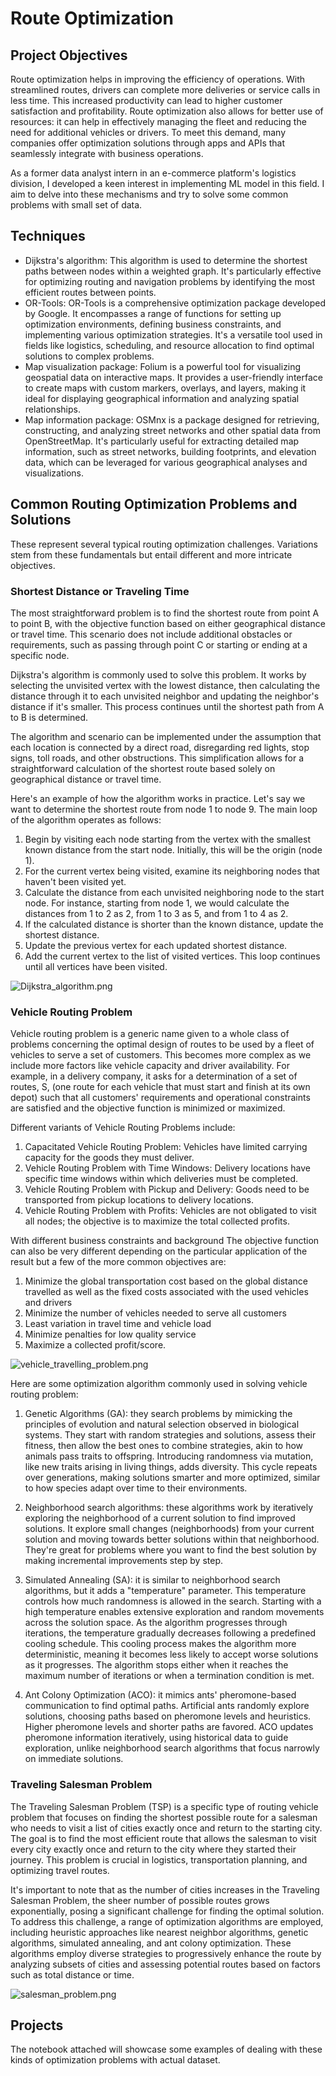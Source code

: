 # Route Optimization
## Project Objectives
Route optimization helps in improving the efficiency of operations. With streamlined routes, drivers can complete more deliveries or service calls in less time. This increased productivity can lead to higher customer satisfaction and profitability. Route optimization also allows for better use of resources: it can help in effectively managing the fleet and reducing the need for additional vehicles or drivers. To meet this demand, many companies offer optimization solutions through apps and APIs that seamlessly integrate with business operations. 

As a former data analyst intern in an e-commerce platform's logistics division, I developed a keen interest in implementing ML model in this field. I aim to delve into these mechanisms and try to solve some common problems with small set of data.

## Techniques
- Dijkstra's algorithm: This algorithm is used to determine the shortest paths between nodes within a weighted graph. It's particularly effective for optimizing routing and navigation problems by identifying the most efficient routes between points.
- OR-Tools: OR-Tools is a comprehensive optimization package developed by Google. It encompasses a range of functions for setting up optimization environments, defining business constraints, and implementing various optimization strategies. It's a versatile tool used in fields like logistics, scheduling, and resource allocation to find optimal solutions to complex problems.
- Map visualization package: Folium is a powerful tool for visualizing geospatial data on interactive maps. It provides a user-friendly interface to create maps with custom markers, overlays, and layers, making it ideal for displaying geographical information and analyzing spatial relationships.
- Map information package: OSMnx is a package designed for retrieving, constructing, and analyzing street networks and other spatial data from OpenStreetMap. It's particularly useful for extracting detailed map information, such as street networks, building footprints, and elevation data, which can be leveraged for various geographical analyses and visualizations.

## Common Routing Optimization Problems and Solutions
These represent several typical routing optimization challenges. Variations stem from these fundamentals but entail different and more intricate objectives.
### Shortest Distance or Traveling Time
The most straightforward problem is to find the shortest route from point A to point B, with the objective function based on either geographical distance or travel time. This scenario does not include additional obstacles or requirements, such as passing through point C or starting or ending at a specific node.

Dijkstra's algorithm is commonly used to solve this problem. It works by selecting the unvisited vertex with the lowest distance, then calculating the distance through it to each unvisited neighbor and updating the neighbor's distance if it's smaller. This process continues until the shortest path from A to B is determined. 

The algorithm and scenario can be implemented under the assumption that each location is connected by a direct road, disregarding red lights, stop signs, toll roads, and other obstructions. This simplification allows for a straightforward calculation of the shortest route based solely on geographical distance or travel time.


Here's an example of how the algorithm works in practice. Let's say we want to determine the shortest route from node 1 to node 9. The main loop of the algorithm operates as follows:

1. Begin by visiting each node starting from the vertex with the smallest known distance from the start node. Initially, this will be the origin (node 1).
2. For the current vertex being visited, examine its neighboring nodes that haven't been visited yet.
3. Calculate the distance from each unvisited neighboring node to the start node. For instance, starting from node 1, we would calculate the distances from 1 to 2 as 2, from 1 to 3 as 5, and from 1 to 4 as 2.
4. If the calculated distance is shorter than the known distance, update the shortest distance.
5. Update the previous vertex for each updated shortest distance.
6. Add the current vertex to the list of visited vertices.
This loop continues until all vertices have been visited.

![Dijkstra_algorithm.png](images/Dijkstra_algorithm.png)

### Vehicle Routing Problem 
Vehicle routing problem is a generic name given to a whole class of problems concerning the optimal design of routes to be used by a fleet of vehicles to serve a set of customers. This becomes more complex as we include more factors like vehicle capacity and driver availability. For example, in a delivery company, it asks for a determination of a set of routes, S, (one route for each vehicle that must start and finish at its own depot) such that all customers' requirements and operational constraints are satisfied and the objective function is minimized or maximized.

Different variants of Vehicle Routing Problems include:  
1. Capacitated Vehicle Routing Problem: Vehicles have limited carrying capacity for the goods they must deliver.
2. Vehicle Routing Problem with Time Windows: Delivery locations have specific time windows within which deliveries must be completed.
3. Vehicle Routing Problem with Pickup and Delivery: Goods need to be transported from pickup locations to delivery locations.
4. Vehicle Routing Problem with Profits: Vehicles are not obligated to visit all nodes; the objective is to maximize the total collected profits.

With different business constraints and background The objective function can also be very different depending on the particular application of the result but a few of the more common objectives are:
1. Minimize the global transportation cost based on the global distance travelled as well as the fixed costs associated with the used vehicles and drivers
2. Minimize the number of vehicles needed to serve all customers
3. Least variation in travel time and vehicle load
4. Minimize penalties for low quality service
5. Maximize a collected profit/score.

![vehicle_travelling_problem.png](images/vehicle_travelling_problem.png)

Here are some optimization algorithm commonly used in solving vehicle routing problem:
1. Genetic Algorithms (GA): they search problems by mimicking the principles of evolution and natural selection observed in biological systems. They start with random strategies and solutions, assess their fitness, then allow the best ones to combine strategies, akin to how animals pass traits to offspring. Introducing randomness via mutation, like new traits arising in living things, adds diversity. This cycle repeats over generations, making solutions smarter and more optimized, similar to how species adapt over time to their environments.

2. Neighborhood search algorithms: these algorithms work by iteratively exploring the neighborhood of a current solution to find improved solutions. It explore small changes (neighborhoods) from your current solution and moving towards better solutions within that neighborhood. They're great for problems where you want to find the best solution by making incremental improvements step by step.

3. Simulated Annealing (SA): it is similar to neighborhood search algorithms, but it adds a "temperature" parameter. This temperature controls how much randomness is allowed in the search. Starting with a high temperature enables extensive exploration and random movements across the solution space. As the algorithm progresses through iterations, the temperature gradually decreases following a predefined cooling schedule. This cooling process makes the algorithm more deterministic, meaning it becomes less likely to accept worse solutions as it progresses. The algorithm stops either when it reaches the maximum number of iterations or when a termination condition is met.

4. Ant Colony Optimization (ACO): it mimics ants' pheromone-based communication to find optimal paths. Artificial ants randomly explore solutions, choosing paths based on pheromone levels and heuristics. Higher pheromone levels and shorter paths are favored. ACO updates pheromone information iteratively, using historical data to guide exploration, unlike neighborhood search algorithms that focus narrowly on immediate solutions.

### Traveling Salesman Problem
The Traveling Salesman Problem (TSP) is a specific type of routing vehicle problem that focuses on finding the shortest possible route for a salesman who needs to visit a list of cities exactly once and return to the starting city. The goal is to find the most efficient route that allows the salesman to visit every city exactly once and return to the city where they started their journey. This problem is crucial in logistics, transportation planning, and optimizing travel routes.

It's important to note that as the number of cities increases in the Traveling Salesman Problem, the sheer number of possible routes grows exponentially, posing a significant challenge for finding the optimal solution. To address this challenge, a range of optimization algorithms are employed, including heuristic approaches like nearest neighbor algorithms, genetic algorithms, simulated annealing, and ant colony optimization. These algorithms employ diverse strategies to progressively enhance the route by analyzing subsets of cities and assessing potential routes based on factors such as total distance or time.

![salesman_problem.png](images/salesman_problem.png)

## Projects
The notebook attached will showcase some examples of dealing with these kinds of optimization problems with actual dataset.

